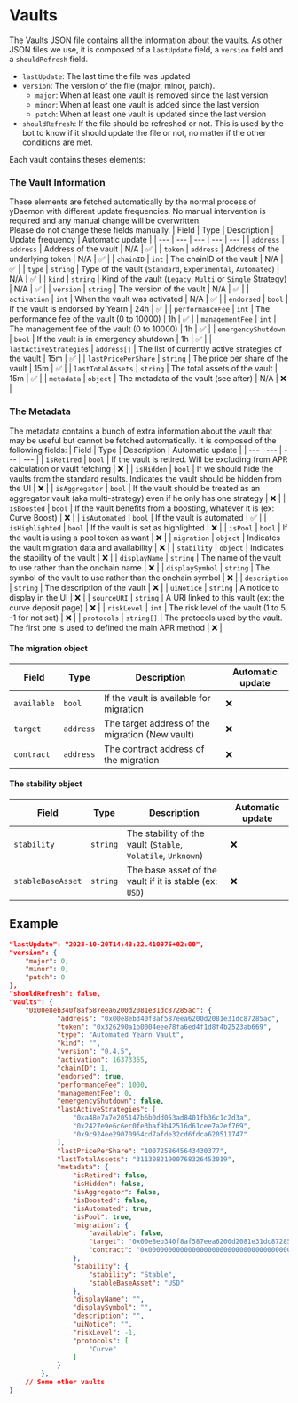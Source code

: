 # Vaults
The Vaults JSON file contains all the information about the vaults. As other JSON files we use, it is composed of a `lastUpdate` field, a `version` field and a `shouldRefresh` field.
- `lastUpdate`: The last time the file was updated
- `version`: The version of the file (major, minor, patch).
	- `major`: When at least one vault is removed since the last version
	- `minor`: When at least one vault is added since the last version
	- `patch`: When at least one vault is updated since the last version
- `shouldRefresh`: If the file should be refreshed or not. This is used by the bot to know if it should update the file or not, no matter if the other conditions are met.

Each vault contains theses elements:

### The Vault Information
These elements are fetched automatically by the normal process of yDaemon with different update frequencies. No manual intervention is required and any manual change will be overwritten.  
Please do not change these fields manually.
| Field | Type | Description | Update frequency | Automatic update | 
| --- | --- | --- | --- | --- |
| `address` | `address` | Address of the vault | N/A | ✅ |
| `token` | `address` | Address of the underlying token | N/A | ✅ |
| `chainID` | `int` | The chainID of the vault | N/A | ✅ |
| `type` | `string` | Type of the vault (`Standard`, `Experimental`, `Automated`) | N/A | ✅ |
| `kind` | `string` | Kind of the vault (`Legacy`, `Multi` or `Single` Strategy) | N/A | ✅ |
| `version` | `string` | The version of the vault | N/A | ✅ |
| `activation` | `int` | When the vault was activated | N/A | ✅ |
| `endorsed` | `bool` | If the vault is endorsed by Yearn | 24h | ✅ |
| `performanceFee` | `int` | The performance fee of the vault (0 to 10000) | 1h | ✅ |
| `managementFee` | `int` | The management fee of the vault (0 to 10000) | 1h | ✅ |
| `emergencyShutdown` | `bool` | If the vault is in emergency shutdown | 1h | ✅ |
| `lastActiveStrategies` | `address[]` | The list of currently active strategies of the vault | 15m | ✅ |
| `lastPricePerShare` | `string` | The price per share of the vault | 15m | ✅ |
| `lastTotalAssets` | `string` | The total assets of the vault | 15m | ✅ |
| `metadata` | `object` | The metadata of the vault (see after) | N/A | ❌ |

### The Metadata
The metadata contains a bunch of extra information about the vault that may be useful but cannot be fetched automatically. It is composed of the following fields:
| Field | Type | Description | Automatic update |
| --- | --- | --- | --- |
| `isRetired` | `bool` | If the vault is retired. Will be excluding from APR calculation or vault fetching | ❌ |
| `isHidden` | `bool` | If we should hide the vaults from the standard results. Indicates the vault should be hidden from the UI | ❌ |
| `isAggregator` | `bool` | If the vault should be treated as an aggregator vault (aka multi-strategy) even if he only has one strategy | ❌ |
| `isBoosted` | `bool` | If the vault benefits from a boosting, whatever it is (ex: Curve Boost) | ❌ |
| `isAutomated` | `bool` | If the vault is automated | ✅ |
| `isHighlighted` | `bool` | If the vault is set as highlighted | ❌ |
| `isPool` | `bool` | If the vault is using a pool token as want | ❌ |
| `migration` | `object` | Indicates the vault migration data and availability | ❌ |
| `stability` | `object` | Indicates the stability of the vault | ❌ |
| `displayName` | `string` | The name of the vault to use rather than the onchain name | ❌ |
| `displaySymbol` | `string` | The symbol of the vault to use rather than the onchain symbol | ❌ |
| `description` | `string` | The description of the vault | ❌ |
| `uiNotice` | `string` | A notice to display in the UI | ❌ |
| `sourceURI` | `string` | A URI linked to this vault (ex: the curve deposit page) | ❌ |
| `riskLevel` | `int` | The risk level of the vault (1 to 5, -1 for not set) | ❌ |
| `protocols` | `string[]` | The protocols used by the vault. The first one is used to defined the main APR method | ❌ |

#### The migration object
| Field | Type | Description | Automatic update |
| --- | --- | --- | --- |
| `available` | `bool` | If the vault is available for migration | ❌ |
| `target` | `address` | The target address of the migration (New vault) | ❌ |
| `contract` | `address` | The contract address of the migration | ❌ |

#### The stability object
| Field | Type | Description | Automatic update |
| --- | --- | --- | --- |
| `stability` | `string` | The stability of the vault (`Stable`, `Volatile`, `Unknown`) | ❌ |
| `stableBaseAsset` | `string` | The base asset of the vault if it is stable (ex: `USD`) | ❌ |


## Example

```json
"lastUpdate": "2023-10-20T14:43:22.410975+02:00",
"version": {
	"major": 0,
	"minor": 0,
	"patch": 0
},
"shouldRefresh": false,
"vaults": {
	"0x00e8eb340f8af587eea6200d2081e31dc87285ac": {
			"address": "0x00e8eb340f8af587eea6200d2081e31dc87285ac",
			"token": "0x326290a1b0004eee78fa6ed4f1d8f4b2523ab669",
			"type": "Automated Yearn Vault",
			"kind": "",
			"version": "0.4.5",
			"activation": 16373355,
			"chainID": 1,
			"endorsed": true,
			"performanceFee": 1000,
			"managementFee": 0,
			"emergencyShutdown": false,
			"lastActiveStrategies": [
				"0xa48e7a7e205147b6b0dd053ad8401fb36c1c2d3a",
				"0x2427e9e6c6ec0fe3baf9b42516d61cee7a2ef769",
				"0x9c924ee29070964cd7afde32cd6fdca620511747"
			],
			"lastPricePerShare": "1007258645643430377",
			"lastTotalAssets": "31130821900768326453019",
			"metadata": {
				"isRetired": false,
				"isHidden": false,
				"isAggregator": false,
				"isBoosted": false,
				"isAutomated": true,
				"isPool": true,
				"migration": {
					"available": false,
					"target": "0x00e8eb340f8af587eea6200d2081e31dc87285ac",
					"contract": "0x0000000000000000000000000000000000000000"
				},
				"stability": {
					"stability": "Stable",
					"stableBaseAsset": "USD"
				},
				"displayName": "",
				"displaySymbol": "",
				"description": "",
				"uiNotice": "",
				"riskLevel": -1,
				"protocols": [
					"Curve"
				]
			}
		},
	// Some other vaults
}
```
